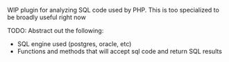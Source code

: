 WIP plugin for analyzing SQL code used by PHP. This is too specialized to be broadly useful right now

TODO: Abstract out the following:

- SQL engine used (postgres, oracle, etc)
- Functions and methods that will accept sql code and return SQL results
